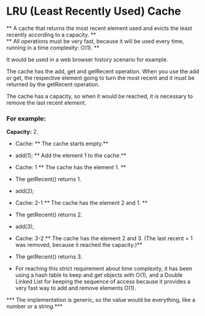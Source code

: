 # LRU (Least Recently Used) Cache

** A cache that returns the most recent element used and evicts the least recently according to a capacity. **  
** All operations must be very fast, because it will be used every time, running in a time complexity: O(1). **

It would be used in a web browser history scenario for example.

The cache has the add, get and getRecent operation. When you use the add or get, the respective element going to turn the most recent and it must be returned by the getRecent operation. 

The cache has a capacity, so when it would be reached, it is necessary to remove the last recent element. 

### For example: ### 
  
**Capacity:** 2.  
     
+ Cache: ** The cache starts empty.**           
+ add(1); ** Add the element 1 to the cache.**   
+ Cache: 1 ** The cache has the element 1. **
+ The getRecent() returns 1.   
+ add(2);    
+ Cache: 2-1 ** The cache has the element 2 and 1. **
+ The getRecent() returns 2.  
+ add(3);   
+ Cache: 3-2 ** The cache has the element 2 and 3. (The last recent = 1 was removed, because it reached the capacity.)**
+ The getRecent() returns 3.  




+ For reaching this strict requirement about time complexity, it has been using a hash table to keep and get objects with O(1), 
and a Double Linked List for keeping the sequence of access because it provides a very fast way to add and remove elements O(1). 

 *** The implementation is generic, so the value would be everything, like a number or a string.***